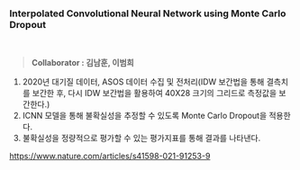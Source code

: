 ### Interpolated Convolutional Neural Network using Monte Carlo Dropout

<br />

> **Collaborator : 김남훈, 이범희**

1. 2020년 대기질 데이터, ASOS 데이터 수집 및 전처리(IDW 보간법을 통해 결측치를 보간한 후, 다시 IDW 보간법을 활용하여 40X28 크기의 그리드로 측정값을 보간한다.)
2. ICNN 모델을 통해 불확실성을 추정할 수 있도록 Monte Carlo Dropout을 적용한다.
3. 불확실성을 정량적으로 평가할 수 있는 평가지표를 통해 결과를 나타낸다.

https://www.nature.com/articles/s41598-021-91253-9
